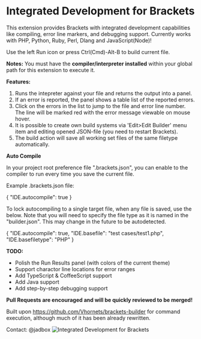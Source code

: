Integrated Development for Brackets
================
This extension provides Brackets with integrated development capabilities like compiling, error line markers, and debugging support. Currently works with PHP, Python, Ruby, Perl, Dlang and JavaScript(Node)!

Use the left Run icon or press Ctrl(Cmd)-Alt-B to build current file.

**Notes:**
You must have the **compiler/interpreter installed** within your global path for this extension to execute it.

**Features:**

1. Runs the intepreter against your file and returns the output into a panel.
2. If an error is reported, the panel shows a table list of the reported errors.
3. Click on the errors in the list to jump to the file and error line number. The line will be marked red with the error message viewable on mouse hover.
3. It is possible to create own build systems via 'Edit>Edit Builder' menu item and editing opened JSON-file (you need to restart Brackets). 
4. The build action will save all working set files of the same filetype automatically.

**Auto Compile**

In your project root preference file ".brackets.json", you can enable to the compiler to run every time you save the current file.

Example .brackets.json file:

{
    "IDE.autocompile": true
}

To lock autocompiling to a single target file, when any file is saved, use the below. Note that you will need to specify the file type as it is named in the "builder.json". This may change in the future to be autodetected.

{
    "IDE.autocompile": true,
    "IDE.basefile": "test cases/test1.php",
    "IDE.basefiletype": "PHP"
}

**TODO:**

* Polish the Run Results panel (with colors of the current theme)
* Support charactor line locations for error ranges
* Add TypeScript & CoffeeScript support
* Add Java support
* Add step-by-step debugging support

**Pull Requests are encouraged and will be quickly reviewed to be merged!**

Built upon https://github.com/Vhornets/brackets-builder for command execution, although much of it has been already rewritten.

Contact: @jadbox
![Integrated Development for Brackets](http://i.imgur.com/kHVEprN.png "Integrated Development for Brackets")
